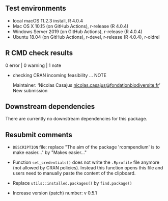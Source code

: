 ## Test environments

* local macOS 11.2.3 install, R 4.0.4
* Mac OS X 10.15 (on GitHub Actions), r-release (R 4.0.4)
* Windows Server 2019 (on GitHub Actions), r-release (R 4.0.4)
* Ubuntu 18.04 (on GitHub Actions), r-devel, r-release (R 4.0.4), r-oldrel


## R CMD check results

0 error | 0 warning | 1 note

* checking CRAN incoming feasibility ... NOTE

  Maintainer: ‘Nicolas Casajus <nicolas.casajus@fondationbiodiversite.fr>’
  New submission


## Downstream dependencies

There are currently no downstream dependencies for this package.


## Resubmit comments

* `DESCRIPTION` file: replace "The aim of the package 'rcompendium' is to make 
easier..." by "Makes easier..."

* Function `set_credentials()` does not write the `.Rprofile` file anymore 
(not allowed by CRAN policies). Instead this function opens this file and users 
need to manually paste the content of the clipboard.

* Replace `utils::installed.packages()` by `find.package()`

* Increase version (patch) number: v 0.5.1
